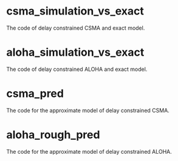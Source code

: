 # csma_simulation_vs_exact
The code of delay constrained CSMA and exact model.
# aloha_simulation_vs_exact
The code of delay constrained ALOHA and exact model.
# csma_pred
The code for the approximate model of delay constrained CSMA.
# aloha_rough_pred
The code for the approximate model of delay constrained ALOHA.
